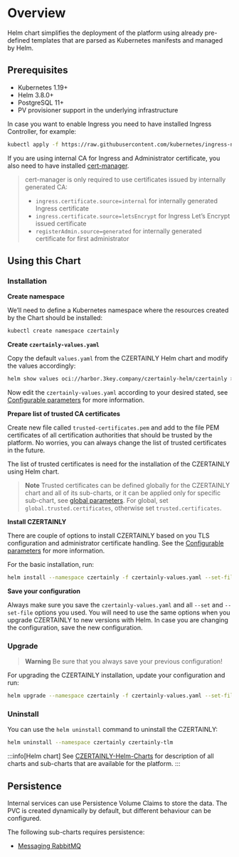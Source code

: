 # Overview

Helm chart simplifies the deployment of the platform using already pre-defined templates that are parsed as Kubernetes manifests and managed by Helm.

## Prerequisites
- Kubernetes 1.19+
- Helm 3.8.0+
- PostgreSQL 11+
- PV provisioner support in the underlying infrastructure

In case you want to enable Ingress you need to have installed Ingress Controller, for example:
```bash
kubectl apply -f https://raw.githubusercontent.com/kubernetes/ingress-nginx/controller-v1.7.0/deploy/static/provider/cloud/deploy.yaml
```

If you are using internal CA for Ingress and Administrator certificate, you also need to have installed [cert-manager](https://cert-manager.io/docs/).

> cert-manager is only required to use certificates issued by internally generated CA:
> - `ingress.certificate.source=internal` for internally generated Ingress certificate
> - `ingress.certificate.source=letsEncrypt` for Ingress Let’s Encrypt issued certificate
> - `registerAdmin.source=generated` for internally generated certificate for first administrator

## Using this Chart

### Installation

**Create namespace**

We’ll need to define a Kubernetes namespace where the resources created by the Chart should be installed:
```bash
kubectl create namespace czertainly
```

**Create `czertainly-values.yaml`**

Copy the default `values.yaml` from the CZERTAINLY Helm chart and modify the values accordingly:
```bash
helm show values oci://harbor.3key.company/czertainly-helm/czertainly > czertainly-values.yaml
```
Now edit the `czertainly-values.yaml` according to your desired stated, see [Configurable parameters](./configurable-parameters.md) for more information.

**Prepare list of trusted CA certificates**

Create new file called `trusted-certificates.pem` and add to the file PEM certificates of all certification authorities that should be trusted by the platform. No worries, you can always change the list of trusted certificates in the future.

The list of trusted certificates is need for the installation of the CZERTAINLY using Helm chart.

> **Note**
> Trusted certificates can be defined globally for the CZERTAINLY chart and all of its sub-charts, or it can be applied only for specific sub-chart, see [global parameters](./configurable-parameters.md#global-parameters). For global, set `global.trusted.certificates`, otherwise set `trusted.certificates`.

**Install CZERTAINLY**

There are couple of options to install CZERTAINLY based on you TLS configuration and administrator certificate handling. See the [Configurable parameters](./configurable-parameters.md) for more information.

For the basic installation, run:
```bash
helm install --namespace czertainly -f czertainly-values.yaml --set-file global.trusted.certificates=trusted-certificates.pem czertainly-tlm oci://harbor.3key.company/czertainly-helm/czertainly
```

**Save your configuration**

Always make sure you save the `czertainly-values.yaml` and all `--set` and `--set-file` options you used. You will need to use the same options when you upgrade CZERTAINLY to new versions with Helm. In case you are changing the configuration, save the new configuration.

### Upgrade

> **Warning**
> Be sure that you always save your previous configuration!

For upgrading the CZERTAINLY installation, update your configuration and run:
```bash
helm upgrade --namespace czertainly -f czertainly-values.yaml --set-file global.trusted.certificates=trusted-certificates.pem czertainly-tlm oci://harbor.3key.company/czertainly-helm/czertainly
```

### Uninstall

You can use the `helm uninstall` command to uninstall the CZERTAINLY:
```bash
helm uninstall --namespace czertainly czertainly-tlm
```

:::info[Helm chart]
See [CZERTAINLY-Helm-Charts](https://github.com/3KeyCompany/CZERTAINLY-Helm-Charts) for description of all charts and sub-charts that are available for the platform.
:::

## Persistence

Internal services can use Persistence Volume Claims to store the data. The PVC is created dynamically by default, but different behaviour can be configured.

The following sub-charts requires persistence:

- [Messaging RabbitMQ](../../messaging-rabbitmq)
